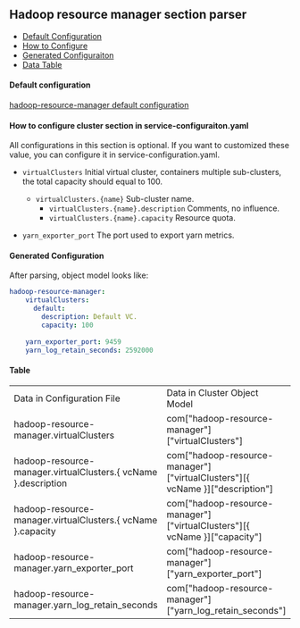 ## Hadoop resource manager section parser

- [Default Configuration](#D_Config)
- [How to Configure](#HT_Config)
- [Generated Configuraiton](#G_Config)
- [Data Table](#T_config)

#### Default configuration <a name="D_Config"></a>

[hadoop-resource-manager default configuration](hadoop-resource-manager.yaml)

#### How to configure cluster section in service-configuraiton.yaml <a name="HT_Config"></a>

All configurations in this section is optional. 
If you want to customized these value, you can configure it in service-configuration.yaml. 


- `virtualClusters` Initial virtual cluster, containers multiple sub-clusters, the total capacity should equal to 100.
    - `virtualClusters.{name}` Sub-cluster name. 
        - `virtualClusters.{name}.description` Comments, no influence.
        - `virtualClusters.{name}.capacity` Resource quota.
   
- `yarn_exporter_port` The port used to export yarn metrics.



#### Generated Configuration <a name="G_Config"></a>

After parsing, object model looks like:
```yaml
hadoop-resource-manager:
    virtualClusters:
      default:
        description: Default VC.
        capacity: 100
    
    yarn_exporter_port: 9459
    yarn_log_retain_seconds: 2592000
```


#### Table <a name="T_Config"></a>

<table>
<tr>
    <td>Data in Configuration File</td>
    <td>Data in Cluster Object Model</td>
    <td>Data in Jinja2 Template</td>
    <td>Data type</td>
</tr>
<tr>
    <td>hadoop-resource-manager.virtualClusters</td>
    <td>com["hadoop-resource-manager"]["virtualClusters"]</td>
    <td>cluster_cfg["hadoop-resource-manager"]["virtualClusters"]</td>
    <td>Dict</td>
</tr>
<tr>
    <td>hadoop-resource-manager.virtualClusters.{ vcName }.description</td>
    <td>com["hadoop-resource-manager"]["virtualClusters"][{ vcName }]["description"]</td>
    <td>cluster_cfg["hadoop-resource-manager"]["virtualClusters"][{ vcName }]["description"]</td>
    <td>Str</td>
</tr>
<tr>
    <td>hadoop-resource-manager.virtualClusters.{ vcName }.capacity</td>
    <td>com["hadoop-resource-manager"]["virtualClusters"][{ vcName }]["capacity"]</td>
    <td>cluster_cfg["hadoop-resource-manager"]["virtualClusters"][{ vcName }]["capacity"]</td>
    <td>Int</td>
</tr>
<tr>
    <td>hadoop-resource-manager.yarn_exporter_port</td>
    <td>com["hadoop-resource-manager"]["yarn_exporter_port"]</td>
    <td>cluster_cfg["hadoop-resource-manager"]["yarn_exporter_port"]</td>
    <td>Int</td>
</tr>
<tr>
    <td>hadoop-resource-manager.yarn_log_retain_seconds</td>
    <td>com["hadoop-resource-manager"]["yarn_log_retain_seconds"]</td>
    <td>cluster_cfg["hadoop-resource-manager"]["yarn_log_retain_seconds"]</td>
    <td>Int</td>
</tr>
</table>
